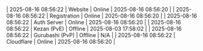 | 2025-08-16 08:56:22 | Website | Online | 2025-08-16 08:56:20 |
| 2025-08-16 08:56:22 | Registration | Online | 2025-08-16 08:56:20 |
| 2025-08-16 08:56:22 | Auth Server | Online | 2025-08-16 08:56:20 |
| 2025-08-16 08:56:22 | Kezan (PvE) | Offline | 2025-08-03 17:58:02 |
| 2025-08-16 08:56:22 | Gurubashi (PvP) | Offline | N/A |
| 2025-08-16 08:56:22 | Cloudflare | Online | 2025-08-16 08:56:20 |
